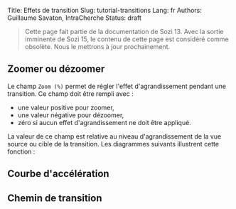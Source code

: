 Title: Effets de transition
Slug: tutorial-transitions
Lang: fr
Authors: Guillaume Savaton, IntraCherche
Status: draft

> Cette page fait partie de la documentation de Sozi 13.
> Avec la sortie imminente de Sozi 15, le contenu de cette page
> est considéré comme obsolète.
> Nous le mettrons à jour prochainement.

Zoomer ou dézoomer
------------------

Le champ `Zoom (%)` permet de régler l'effet d'agrandissement pendant
une transition. Ce champ doit être rempli avec&nbsp;:

- une valeur positive pour zoomer,
- une valeur négative pour dézoomer,
- zéro si aucun effet d'agrandissement ne doit être appliqué.

La valeur de ce champ est relative
au niveau d'agrandissement de la vue source ou cible de la transition.
Les diagrammes suivants illustrent cette fonction&nbsp;:


Courbe d'accélération
---------------------


Chemin de transition
--------------------
